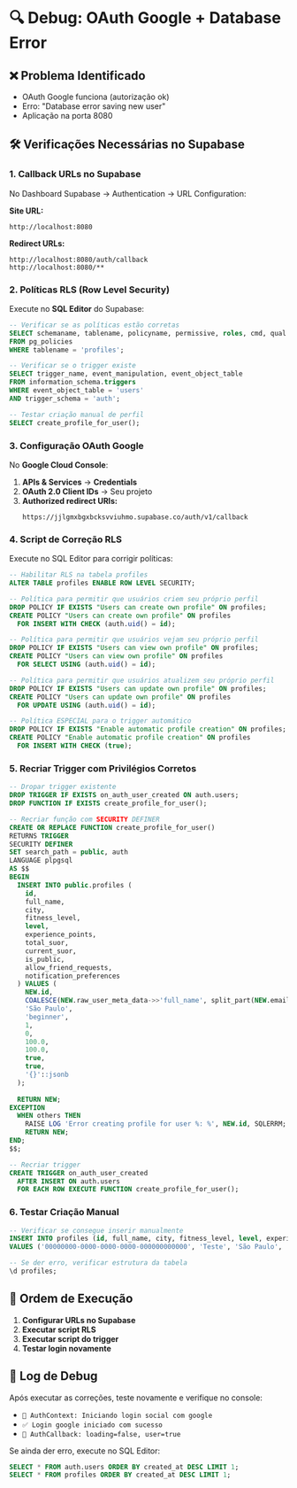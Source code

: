 # 🔍 Debug: OAuth Google + Database Error

## ❌ **Problema Identificado**
- OAuth Google funciona (autorização ok)
- Erro: "Database error saving new user" 
- Aplicação na porta 8080

## 🛠️ **Verificações Necessárias no Supabase**

### **1. Callback URLs no Supabase**
No Dashboard Supabase → Authentication → URL Configuration:

**Site URL:**
```
http://localhost:8080
```

**Redirect URLs:**
```
http://localhost:8080/auth/callback
http://localhost:8080/**
```

### **2. Políticas RLS (Row Level Security)**

Execute no **SQL Editor** do Supabase:

```sql
-- Verificar se as políticas estão corretas
SELECT schemaname, tablename, policyname, permissive, roles, cmd, qual
FROM pg_policies 
WHERE tablename = 'profiles';

-- Verificar se o trigger existe
SELECT trigger_name, event_manipulation, event_object_table 
FROM information_schema.triggers 
WHERE event_object_table = 'users' 
AND trigger_schema = 'auth';

-- Testar criação manual de perfil
SELECT create_profile_for_user();
```

### **3. Configuração OAuth Google**
No **Google Cloud Console**:

1. **APIs & Services** → **Credentials**
2. **OAuth 2.0 Client IDs** → Seu projeto
3. **Authorized redirect URIs:**
   ```
   https://jjlgmxbgxbcksvviuhmo.supabase.co/auth/v1/callback
   ```

### **4. Script de Correção RLS**

Execute no SQL Editor para corrigir políticas:

```sql
-- Habilitar RLS na tabela profiles
ALTER TABLE profiles ENABLE ROW LEVEL SECURITY;

-- Política para permitir que usuários criem seu próprio perfil
DROP POLICY IF EXISTS "Users can create own profile" ON profiles;
CREATE POLICY "Users can create own profile" ON profiles
  FOR INSERT WITH CHECK (auth.uid() = id);

-- Política para permitir que usuários vejam seu próprio perfil  
DROP POLICY IF EXISTS "Users can view own profile" ON profiles;
CREATE POLICY "Users can view own profile" ON profiles
  FOR SELECT USING (auth.uid() = id);

-- Política para permitir que usuários atualizem seu próprio perfil
DROP POLICY IF EXISTS "Users can update own profile" ON profiles;
CREATE POLICY "Users can update own profile" ON profiles
  FOR UPDATE USING (auth.uid() = id);

-- Política ESPECIAL para o trigger automático
DROP POLICY IF EXISTS "Enable automatic profile creation" ON profiles;
CREATE POLICY "Enable automatic profile creation" ON profiles
  FOR INSERT WITH CHECK (true);
```

### **5. Recriar Trigger com Privilégios Corretos**

```sql
-- Dropar trigger existente
DROP TRIGGER IF EXISTS on_auth_user_created ON auth.users;
DROP FUNCTION IF EXISTS create_profile_for_user();

-- Recriar função com SECURITY DEFINER
CREATE OR REPLACE FUNCTION create_profile_for_user()
RETURNS TRIGGER 
SECURITY DEFINER
SET search_path = public, auth
LANGUAGE plpgsql
AS $$
BEGIN
  INSERT INTO public.profiles (
    id, 
    full_name, 
    city, 
    fitness_level,
    level,
    experience_points,
    total_suor,
    current_suor,
    is_public,
    allow_friend_requests,
    notification_preferences
  ) VALUES (
    NEW.id,
    COALESCE(NEW.raw_user_meta_data->>'full_name', split_part(NEW.email, '@', 1)),
    'São Paulo',
    'beginner',
    1,
    0,
    100.0,
    100.0,
    true,
    true,
    '{}'::jsonb
  );
  
  RETURN NEW;
EXCEPTION
  WHEN others THEN
    RAISE LOG 'Error creating profile for user %: %', NEW.id, SQLERRM;
    RETURN NEW;
END;
$$;

-- Recriar trigger
CREATE TRIGGER on_auth_user_created
  AFTER INSERT ON auth.users
  FOR EACH ROW EXECUTE FUNCTION create_profile_for_user();
```

### **6. Testar Criação Manual**

```sql
-- Verificar se consegue inserir manualmente
INSERT INTO profiles (id, full_name, city, fitness_level, level, experience_points, total_suor, current_suor)
VALUES ('00000000-0000-0000-0000-000000000000', 'Teste', 'São Paulo', 'beginner', 1, 0, 100.0, 100.0);

-- Se der erro, verificar estrutura da tabela
\d profiles;
```

## 🚀 **Ordem de Execução**

1. **Configurar URLs no Supabase**
2. **Executar script RLS**
3. **Executar script do trigger**
4. **Testar login novamente**

## 📍 **Log de Debug**

Após executar as correções, teste novamente e verifique no console:
- `🔐 AuthContext: Iniciando login social com google`
- `✅ Login google iniciado com sucesso`
- `📍 AuthCallback: loading=false, user=true`

Se ainda der erro, execute no SQL Editor:
```sql
SELECT * FROM auth.users ORDER BY created_at DESC LIMIT 1;
SELECT * FROM profiles ORDER BY created_at DESC LIMIT 1;
```